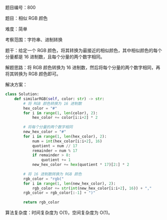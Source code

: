 题目编号：800

题目：相似 RGB 颜色

难度：简单

考察范围：字符串、进制转换

题干：给定一个 RGB 颜色，将其转换为最接近的相似颜色，其中相似颜色的每个分量都是 16 进制数，且每个分量的两个数字相同。

解题思路：将 RGB 颜色转换为 16 进制数，然后将每个分量的两个数字相同，再将其转换为 RGB 颜色即可。

解决方案：

```python
class Solution:
    def similarRGB(self, color: str) -> str:
        # 将 RGB 颜色转换为 16 进制数
        hex_color = "#"
        for i in range(1, len(color), 2):
            hex_color += color[i:i+2] * 2
        
        # 将每个分量的两个数字相同
        new_hex_color = "#"
        for i in range(1, len(hex_color), 2):
            num = int(hex_color[i:i+2], 16)
            quotient = num // 17
            remainder = num % 17
            if remainder > 8:
                quotient += 1
            new_hex_color += hex(quotient * 17)[2:] * 2
        
        # 将 16 进制数转换为 RGB 颜色
        rgb_color = "rgb("
        for i in range(1, len(new_hex_color), 2):
            rgb_color += str(int(new_hex_color[i:i+2], 16)) + ","
        rgb_color = rgb_color[:-1] + ")"
        
        return rgb_color
```

算法复杂度：时间复杂度为 O(1)，空间复杂度为 O(1)。